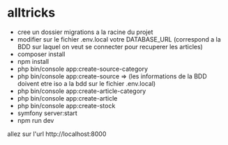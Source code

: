 # alltricks

- cree un dossier migrations a la racine du projet 
- modifier sur le fichier .env.local votre DATABASE_URL (correspond a la BDD sur laquel on veut se connecter pour recuperer les articles)
- composer install
- npm install
- php bin/console app:create-source-category
- php bin/console app:create-source => (les informations de la BDD doivent etre iso a la bdd sur le fichier .env.local)
- php bin/console app:create-article-category
- php bin/console app:create-article
- php bin/console app:create-stock
- symfony server:start
- npm run dev

allez sur l'url http://localhost:8000